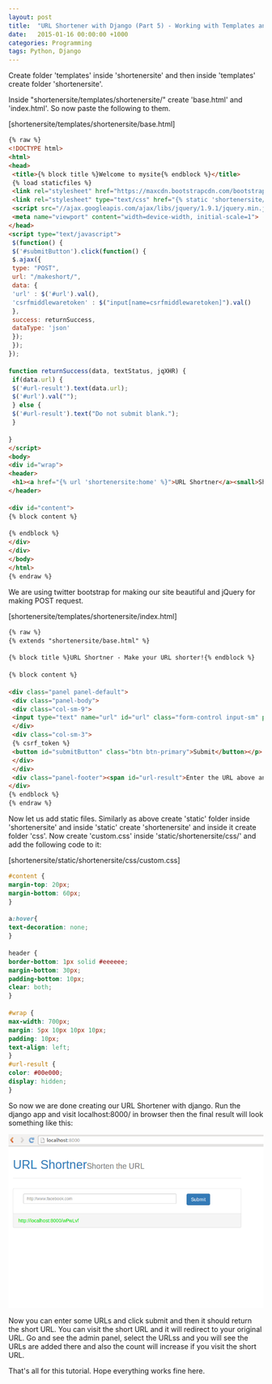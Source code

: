 ```yaml
---
layout: post
title:  "URL Shortener with Django (Part 5) - Working with Templates and finishing up"
date:   2015-01-16 00:00:00 +1000
categories: Programming
tags: Python, Django
---
```

Create folder 'templates' inside 'shortenersite' and then inside 'templates' create folder 'shortenersite'.

Inside "shortenersite/templates/shortenersite/" create 'base.html' and 'index.html'. So now paste the following to them.

[shortenersite/templates/shortenersite/base.html]

```html
{% raw %}
<!DOCTYPE html>
<html>
<head>
 <title>{% block title %}Welcome to mysite{% endblock %}</title>
 {% load staticfiles %}
 <link rel="stylesheet" href="https://maxcdn.bootstrapcdn.com/bootstrap/3.3.1/css/bootstrap.min.css">
 <link rel="stylesheet" type="text/css" href="{% static 'shortenersite/css/custom.css' %}" />
 <script src="//ajax.googleapis.com/ajax/libs/jquery/1.9.1/jquery.min.js"></script>
 <meta name="viewport" content="width=device-width, initial-scale=1">
</head>
<script type="text/javascript">
 $(function() {
 $('#submitButton').click(function() {
 $.ajax({
 type: "POST",
 url: "/makeshort/",
 data: {
 'url' : $('#url').val(),
 'csrfmiddlewaretoken' : $("input[name=csrfmiddlewaretoken]").val()
 },
 success: returnSuccess,
 dataType: 'json'
 });
 });
});

function returnSuccess(data, textStatus, jqXHR) {
 if(data.url) {
 $('#url-result').text(data.url);
 $('#url').val("");
 } else {
 $('#url-result').text("Do not submit blank.");
 }

}
</script>
<body>
<div id="wrap">
<header>
 <h1><a href="{% url 'shortenersite:home' %}">URL Shortner</a><small>Shorten the URL</small></h1>
</header>

<div id="content">
{% block content %}

{% endblock %}
</div>
</div>
</body>
</html>
{% endraw %}
```

We are using twitter bootstrap for making our site beautiful and jQuery for making POST request.

[shortenersite/templates/shortenersite/index.html]

```html
{% raw %}
{% extends "shortenersite/base.html" %}

{% block title %}URL Shortner - Make your URL shorter!{% endblock %}

{% block content %}

<div class="panel panel-default">
 <div class="panel-body">
 <div class="col-sm-9">
 <input type="text" name="url" id="url" class="form-control input-sm" placeholder="http://www.facebook.com" />
 </div>
 <div class="col-sm-3">
 {% csrf_token %}
 <button id="submitButton" class="btn btn-primary">Submit</button></p>
 </div>
 </div>
 <div class="panel-footer"><span id="url-result">Enter the URL above and click submit!</span></div>
</div>
{% endblock %}
{% endraw %}
```

Now let us add static files. Similarly as above create 'static' folder inside 'shortenersite' and inside 'static' create 'shortenersite' and inside it create folder 'css'. Now create 'custom.css' inside 'static/shortenersite/css/' and add the following code to it:

[shortenersite/static/shortenersite/css/custom.css]
```css
#content {
margin-top: 20px;
margin-bottom: 60px;
}

a:hover{
text-decoration: none;
}

header {
border-bottom: 1px solid #eeeeee;
margin-bottom: 30px;
padding-bottom: 10px;
clear: both;
}

#wrap {
max-width: 700px;
margin: 5px 10px 10px 10px;
padding: 10px;
text-align: left;
}
#url-result {
color: #00e000;
display: hidden;
}
```

So now we are done creating our URL Shortener with django. Run the django app and visit localhost:8000/ in browser then the final result will look something like this:

![final url shortener built with django](/assets/post-images/2015/final-url-shortener.png)

Now you can enter some URLs and click submit and then it should return the short URL. You can visit the short URL and it will redirect to your original URL. Go and see the admin panel, select the URLss and you will see the URLs are added there and also the count will increase if you visit the short URL.

That's all for this tutorial. Hope everything works fine here.
